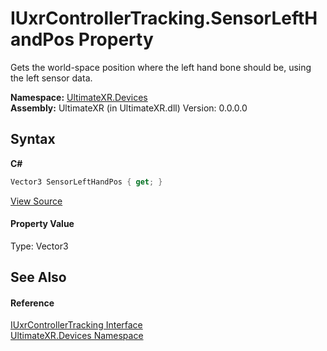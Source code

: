 # IUxrControllerTracking.SensorLeftHandPos Property 
 

Gets the world-space position where the left hand bone should be, using the left sensor data.

**Namespace:**&nbsp;<a href="N_UltimateXR_Devices">UltimateXR.Devices</a><br />**Assembly:**&nbsp;UltimateXR (in UltimateXR.dll) Version: 0.0.0.0

## Syntax

**C#**<br />
``` C#
Vector3 SensorLeftHandPos { get; }
```

<a href="UltimateXR/Scripts/Devices/IUxrControllerTracking.cs" rel="noopener noreferrer" title="View the source code">View Source</a><br />

#### Property Value
Type: Vector3

## See Also


#### Reference
<a href="T_UltimateXR_Devices_IUxrControllerTracking">IUxrControllerTracking Interface</a><br /><a href="N_UltimateXR_Devices">UltimateXR.Devices Namespace</a><br />